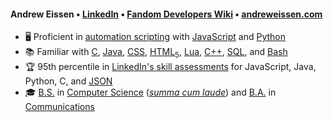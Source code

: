 #### Andrew Eissen • [LinkedIn](https://linkedin.com/in/andreweissen) • [Fandom Developers Wiki](https://dev.fandom.com/eizen) • [andreweissen.com](https://andreweissen.com) ####
* 🖥️ Proficient in [automation scripting](https://en.wikipedia.org/wiki/Scripting_language) with [JavaScript](https://en.wikipedia.org/wiki/JavaScript) and [Python](https://en.wikipedia.org/wiki/Python_(programming_language))
* 📚 Familiar with [C](https://en.wikipedia.org/wiki/C_(programming_language)), [Java](https://en.wikipedia.org/wiki/Java_(programming_language)), [CSS](https://en.wikipedia.org/wiki/CSS), [HTML<sub>5</sub>](https://en.wikipedia.org/wiki/HTML5), [Lua](https://en.wikipedia.org/wiki/Lua_(programming_language)), [C++](https://en.wikipedia.org/wiki/C%2B%2B), [SQL](https://en.wikipedia.org/wiki/SQL), and [Bash](https://en.wikipedia.org/wiki/Bash_(Unix_shell))
* 🏆 95th percentile in [LinkedIn's skill assessments](https://www.linkedin.com/help/linkedin/answer/94427/linkedin-skill-assessments?lang=en) for JavaScript, Java, Python, C, and [JSON](https://en.wikipedia.org/wiki/JSON)
* 🎓 [B.S.](https://en.wikipedia.org/wiki/Bachelor_of_Science) in [Computer Science](https://en.wikipedia.org/wiki/Computer_science) ([*summa cum laude*](https://en.wikipedia.org/wiki/Latin_honors#Distinctions)) and [B.A.](https://en.wikipedia.org/wiki/Bachelor_of_Arts) in [Communications](https://en.wikipedia.org/wiki/Communication_studies)
